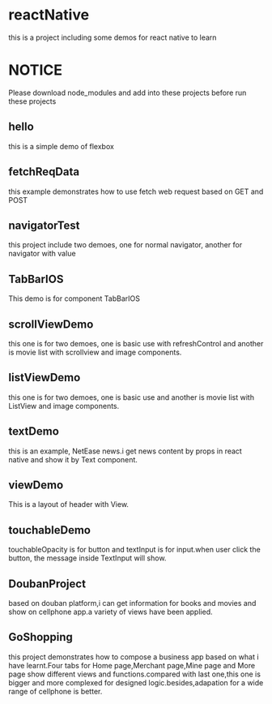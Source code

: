 reactNative
=======================
this is a project including some demos for react native to learn

NOTICE
=======================
Please download node_modules and add into these projects before run these projects

hello
-----------------------
this is a simple demo of flexbox

fetchReqData
-----------------------
this example demonstrates  how to use fetch web request based on GET and POST

navigatorTest
-----------------------
this project include two demoes, one for normal navigator, another for navigator with value

TabBarIOS
-----------------------
This demo is for component TabBarIOS

scrollViewDemo
-----------------------
this one is for two demoes, one is basic use with refreshControl and another is movie  list with scrollview and image components. 

listViewDemo
-----------------------
this one is for two demoes, one is basic use and another is movie list with ListView and image components. 

textDemo
-----------------------
this is an example, NetEase news.i get news content by props in react native and show it by Text component. 

viewDemo
-----------------------
This is a layout of header with View.

touchableDemo
-----------------------
touchableOpacity is for button and textInput is for input.when user click the button, the message inside TextInput will show.

DoubanProject
-----------------------
based on douban platform,i can get information for books and movies and show on cellphone app.a variety of views have been applied.

GoShopping
-----------------------
this project demonstrates how to compose a business app based on what i have learnt.Four tabs for Home page,Merchant page,Mine page and More page show
different views and functions.compared with last one,this one is bigger and more complexed for designed logic.besides,adapation for a wide range of cellphone is better.